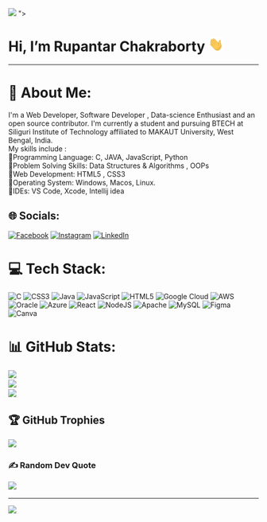 <img src="https://github.com/Rupantar-68/Rupantar-68/blob/main/Hello%2520World.gif?raw=true">
">
<h1>Hi, I’m Rupantar Chakraborty <img src="https://raw.githubusercontent.com/ABSphreak/ABSphreak/master/gifs/Hi.gif" width="30px" style="max-width:100%;"></h1>


-----
# 💫 About Me:
I'm a Web Developer, Software Developer , Data-science Enthusiast and an open source contributor. I'm currently a student and pursuing BTECH at Siliguri Institute of Technology affiliated to MAKAUT University, West Bengal, India.<br>My skills include :<br>🔹️Programming Language: C, JAVA, JavaScript, Python<br>🔹️Problem Solving Skills: Data Structures & Algorithms , OOPs<br>🔹️Web Development: HTML5 , CSS3<br>🔹️Operating System: Windows, Macos, Linux.<br>🔹️IDEs: VS Code, Xcode, Intellij idea






## 🌐 Socials:
[![Facebook](https://img.shields.io/badge/Facebook-%231877F2.svg?logo=Facebook&logoColor=white)](https://facebook.com/iamrupantar) [![Instagram](https://img.shields.io/badge/Instagram-%23E4405F.svg?logo=Instagram&logoColor=white)](https://instagram.com/_iam_rupantar_) [![LinkedIn](https://img.shields.io/badge/LinkedIn-%230077B5.svg?logo=linkedin&logoColor=white)](https://linkedin.com/in/rupantar-chakraborty-152808205) 

# 💻 Tech Stack:
![C](https://img.shields.io/badge/c-%2300599C.svg?style=for-the-badge&logo=c&logoColor=white) ![CSS3](https://img.shields.io/badge/css3-%231572B6.svg?style=for-the-badge&logo=css3&logoColor=white) ![Java](https://img.shields.io/badge/java-%23ED8B00.svg?style=for-the-badge&logo=java&logoColor=white) ![JavaScript](https://img.shields.io/badge/javascript-%23323330.svg?style=for-the-badge&logo=javascript&logoColor=%23F7DF1E) ![HTML5](https://img.shields.io/badge/html5-%23E34F26.svg?style=for-the-badge&logo=html5&logoColor=white) ![Google Cloud](https://img.shields.io/badge/Google%20Cloud-%234285F4.svg?style=for-the-badge&logo=google-cloud&logoColor=white) ![AWS](https://img.shields.io/badge/AWS-%23FF9900.svg?style=for-the-badge&logo=amazon-aws&logoColor=white) ![Oracle](https://img.shields.io/badge/Oracle-F80000?style=for-the-badge&logo=oracle&logoColor=white) ![Azure](https://img.shields.io/badge/azure-%230072C6.svg?style=for-the-badge&logo=azure-devops&logoColor=white) ![React](https://img.shields.io/badge/react-%2320232a.svg?style=for-the-badge&logo=react&logoColor=%2361DAFB) ![NodeJS](https://img.shields.io/badge/node.js-6DA55F?style=for-the-badge&logo=node.js&logoColor=white) ![Apache](https://img.shields.io/badge/apache-%23D42029.svg?style=for-the-badge&logo=apache&logoColor=white) ![MySQL](https://img.shields.io/badge/mysql-%2300f.svg?style=for-the-badge&logo=mysql&logoColor=white) 	![Figma](https://img.shields.io/badge/figma-%23F24E1E.svg?style=for-the-badge&logo=figma&logoColor=white) ![Canva](https://img.shields.io/badge/Canva-%2300C4CC.svg?style=for-the-badge&logo=Canva&logoColor=white)
# 📊 GitHub Stats:
![](https://github-readme-stats.vercel.app/api?username=Rupantar-68&theme=radical&hide_border=false&include_all_commits=true&count_private=true)<br/>
![](https://github-readme-streak-stats.herokuapp.com/?user=Rupantar-68&theme=radical&hide_border=false)<br/>
![](https://github-readme-stats.vercel.app/api/top-langs/?username=Rupantar-68&theme=radical&hide_border=false&include_all_commits=true&count_private=true&layout=compact)

## 🏆 GitHub Trophies
![](https://github-profile-trophy.vercel.app/?username=Rupantar-68&theme=radical&no-frame=true&no-bg=false&margin-w=4)

### ✍️ Random Dev Quote
![](https://quotes-github-readme.vercel.app/api?type=vetical&theme=radical)

---
[![](https://visitcount.itsvg.in/api?id=Rupantar-68&icon=3&color=4)](https://visitcount.itsvg.in)

<!-- Proudly created with GPRM ( https://gprm.itsvg.in ) -->
